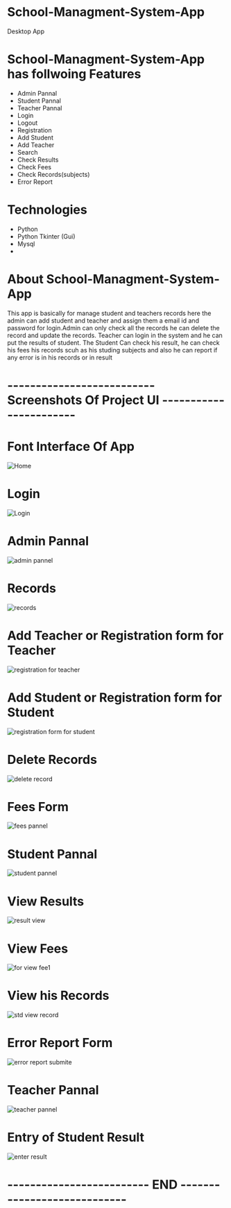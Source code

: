 # School-Managment-System-App
Desktop App

# School-Managment-System-App has follwoing Features

- Admin Pannal
- Student Pannal
- Teacher Pannal
- Login
- Logout
- Registration
- Add Student
- Add Teacher
- Search
- Check Results
- Check Fees
- Check Records(subjects)
- Error Report
# Technologies
- Python
- Python Tkinter (Gui)
- Mysql
- 
# About School-Managment-System-App
This app is basically for manage student and teachers records here the admin can add student and teacher and assign them a email id and password for login.Admin can only check all the records he can delete the record and update the records. Teacher can login in the system and he can put the results of student. The Student Can check his result, he can check his fees his records scuh as his studing subjects and also he can report if any error is in his records or in result

# -------------------------- Screenshots Of Project UI ----------------------- 

# Font Interface Of App

![Home](https://user-images.githubusercontent.com/86513377/124797464-1f6e0080-df07-11eb-860e-93edbcb11005.JPG)

# Login

![Login](https://user-images.githubusercontent.com/86513377/124797522-3280d080-df07-11eb-9761-16a6bec3f175.JPG)

# Admin Pannal

![admin pannel](https://user-images.githubusercontent.com/86513377/124797562-41678300-df07-11eb-8c44-21034e292ee9.JPG)

# Records

![records](https://user-images.githubusercontent.com/86513377/124797617-53e1bc80-df07-11eb-98f0-37322f75c68d.JPG)

# Add Teacher or Registration form for Teacher

![registration for teacher](https://user-images.githubusercontent.com/86513377/124797752-7c69b680-df07-11eb-950a-413d11e3fdaa.JPG)

# Add Student or Registration form for Student

![registration form for student](https://user-images.githubusercontent.com/86513377/124797805-8b506900-df07-11eb-9ef4-61d1cb200953.JPG)

# Delete Records

![delete record](https://user-images.githubusercontent.com/86513377/124797899-a4591a00-df07-11eb-8bd6-202d02668783.JPG)

# Fees Form

![fees pannel](https://user-images.githubusercontent.com/86513377/124798001-bfc42500-df07-11eb-983a-2a983e298826.JPG)

# Student Pannal

![student pannel](https://user-images.githubusercontent.com/86513377/124798180-ec783c80-df07-11eb-8249-0dc84e06d280.JPG)

# View Results

![result view](https://user-images.githubusercontent.com/86513377/124798236-fc901c00-df07-11eb-9191-bfc990bfb473.JPG)

# View Fees

![for view fee1](https://user-images.githubusercontent.com/86513377/124798291-0ade3800-df08-11eb-89d4-a7fb7b14f413.JPG)

# View his Records

![std view record](https://user-images.githubusercontent.com/86513377/124798387-23e6e900-df08-11eb-91d2-3ff59f44cf00.JPG)

# Error Report Form

![error report submite](https://user-images.githubusercontent.com/86513377/124798441-3103d800-df08-11eb-8dc3-b9633c05ed07.JPG)

# Teacher Pannal

![teacher pannel](https://user-images.githubusercontent.com/86513377/124798494-42e57b00-df08-11eb-9055-ac8196dbaf8c.JPG)

# Entry of Student Result

![enter result](https://user-images.githubusercontent.com/86513377/124798555-555fb480-df08-11eb-8a84-ea5e722dfa71.JPG)

# ------------------------- END ----------------------------

